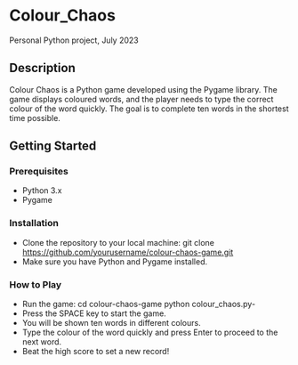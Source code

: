 # Colour_Chaos
Personal Python project, July 2023

## Description
Colour Chaos is a Python game developed using the Pygame library. The game displays coloured words, and the player needs to type the correct colour of the word quickly. 
The goal is to complete ten words in the shortest time possible.

## Getting Started
### Prerequisites

- Python 3.x
- Pygame

### Installation

- Clone the repository to your local machine:
    git clone https://github.com/yourusername/colour-chaos-game.git
- Make sure you have Python and Pygame installed.

### How to Play
- Run the game:
    cd colour-chaos-game
    python colour_chaos.py-
- Press the SPACE key to start the game.
- You will be shown ten words in different colours.
- Type the colour of the word quickly and press Enter to proceed to the next word.
- Beat the high score to set a new record!
